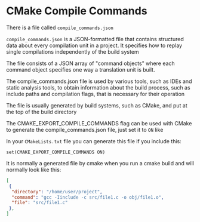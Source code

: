 # CMake Compile Commands

There is a file called `compile_commands.json`

`compile_commands.json` is a JSON-formatted file that contains structured data about every compilation unit in a project. It specifies how to replay single compilations independently of the build system

The file consists of a JSON array of "command objects" where each command object specifies one way a translation unit is built.

The compile_commands.json file is used by various tools, such as IDEs and static analysis tools, to obtain information about the build process, such as include paths and compilation flags, that is necessary for their operation

The file is usually generated by build systems, such as CMake, and put at the top of the build directory

The CMAKE_EXPORT_COMPILE_COMMANDS flag can be used with CMake to generate the compile_commands.json file, just set it to `ON` like

In your `CMakeLists.txt`  file you can generate this file if you include this:

`set(CMAKE_EXPORT_COMPILE_COMMANDS ON)`

It is normally a generated file by cmake when you run a cmake build and will normally look like this:

```json
[
 {
  "directory": "/home/user/project",
  "command": "gcc -Iinclude -c src/file1.c -o obj/file1.o",
  "file": "src/file1.c"
 },
]
```
